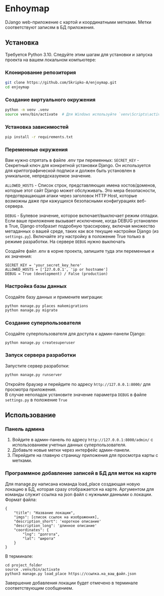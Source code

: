 # Enhoymap
DJango web-приложение с картой и координатными метками. Метки соответствуют записям в БД приложения.

## Установка

Требуется Python 3.10. Следуйте этим шагам для установки и запуска проекта на вашем локальном компьютере:

### Клонирование репозитория

```bash
git clone https://github.com/Skripko-A/enjoymap.git
cd enjoymap
```

### Создание виртуального окружения

```bash
python -m venv .venv
source venv/bin/activate  # Для Windows используйте `venv\Scripts\activate`
```

### Установка зависимостей

```bash
pip install -r requirements.txt
```

### Переменные окружения

Вам нужно спрятать в файле .env три переменных:
`SECRET_KEY` - Секретный ключ для конкретной установки Django. Он используется для 
криптографической подписи и должен быть установлен в уникальное, непредсказуемое 
значение.

`ALLOWED_HOSTS` - Список строк, представляющих имена хостов/доменов, которые этот 
сайт Django может обслуживать. Это мера безопасности, предотвращающая атаки через 
заголовок HTTP Host, которые возможны даже при кажущихся безопасными конфигурациях
веб-сервера.

`DEBUG` - Булевое значение, которое включает/выключает режим отладки. Если ваше 
приложение вызывает исключение, когда DEBUG установлен в True, Django отобразит 
подробную трассировку, включая множество метаданных о вашей среде, таких как все 
текущие настройки Django (из `settings.py`). Включайте эту настройку в положение True
только в режиме разработки. На сервере `DEBUG` нужно выключать

Создайте файл .env в корне проекта, запишите туда эти переменные и их значения:
```
SECRET_KEY = 'your_secret_key_here'
ALLOWED_HOSTS = ['127.0.0.1', 'ip or hostname']
DEBUG = True (development) / False (production)
```

### Настройка базы данных

Создайте базу данных и примените миграции:

```bash
python manage.py places makemigrations
python manage.py migrate
```

### Создание суперпользователя

Создайте суперпользователя для доступа к админ-панели Django:

```bash
python manage.py createsuperuser
```

### Запуск сервера разработки

Запустите сервер разработки:

```bash
python manage.py runserver
```

Откройте браузер и перейдите по адресу `http://127.0.0.1:8000/` для просмотра приложения.  
В случае неполадок установите значение параметра `DEBUG` в файле `settings.py` в положение `True`
## Использование
###  Панель админа
1. Войдите в админ-панель по адресу `http://127.0.0.1:8000/admin/` с использованием учетных данных суперпользователя.
2. Добавьте новые метки через интерфейс админ-панели.
3. Перейдите на главную страницу приложения для просмотра карты с метками.

###  Программное добавление записей в БД для меток на карте
Для manage.py написана команда load_place создающая новую локацию в БД, которая сразу отображается на карте.
Аргументом для команды служит ссылка на json файл с нужными данными о локации.
Формат файла:

```
{
    "title": "Название локации",
    "imgs": [список ссылок на изображения],
    "description_short": 'короткое описание'
    "description_long": 'длинное описание'
    "coordinates": {
        "lng": "долгота",
        "lat": "широта"
    }
}
```
В терминале:
```commandline
cd project_folder
source .venv/bin/activate
python3 manage.py load_place https://ссылка.на_ваш_файл.json
```
Завершение добавления локации будет отмечено в терминале соответствующим сообщением.
